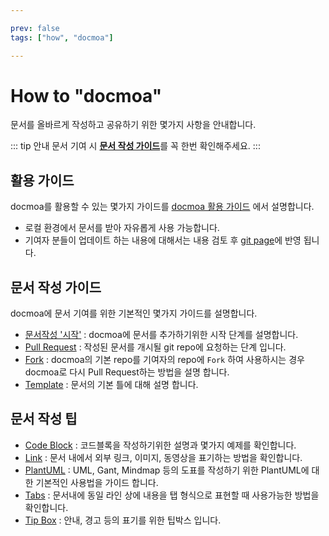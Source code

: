 ```yaml
---

prev: false
tags: ["how", "docmoa"]

---
```


# How to "docmoa"

문서를 올바르게 작성하고 공유하기 위한 몇가지 사항을 안내합니다.

::: tip 안내
문서 기여 시 [**문서 작성 가이드**](/00-Howto/02-%EB%AC%B8%EC%84%9C%EC%9E%91%EC%84%B1%EA%B0%80%EC%9D%B4%EB%93%9C/01-Start.html)를 꼭 한번 확인해주세요.
:::

## 활용 가이드
docmoa를 활용할 수 있는 몇가지 가이드를 [docmoa 활용 가이드](/00-Howto/01-docmoa%ED%99%9C%EC%9A%A9%EA%B0%80%EC%9D%B4%EB%93%9C.html) 에서 설명합니다.
- 로컬 환경에서 문서를 받아 자유롭게 사용 가능합니다.
- 기여자 분들이 업데이트 하는 내용에 대해서는 내용 검토 후 [git page](https://docmoa.github.io)에 반영 됩니다.

## 문서 작성 가이드
docmoa에 문서 기여를 위한 기본적인 몇가지 가이드를 설명합니다.
- [문서작성 '시작'](/00-Howto/02-문서작성가이드/01-Start.html) : docmoa에 문서를 추가하기위한 시작 단계를 설명합니다.
- [Pull Request](/00-Howto/02-문서작성가이드/02-PullRequest.html) : 작성된 문서를 개시될 git repo에 요청하는 단계 입니다.
- [Fork](/00-Howto/02-문서작성가이드/03-Fork.html) : docmoa의 기본 repo를 기여자의 repo에 `Fork` 하여 사용하시는 경우 docmoa로 다시 Pull Request하는 방법을 설명 합니다.
- [Template](/00-Howto/02-문서작성가이드/04-Template.html) : 문서의 기본 틀에 대해 설명 합니다.

## 문서 작성 팁
- [Code Block](/00-Howto/03-문서작성팁/CodeBlock.html) : 코드블록을 작성하기위한 설명과 몇가지 예제를 확인합니다.
- [Link](/00-Howto/03-문서작성팁/Link.html) : 문서 내에서 외부 링크, 이미지, 동영상을 표기하는 방법을 확인합니다.
- [PlantUML](/00-Howto/03-문서작성팁/PlantUML.html) : UML, Gant, Mindmap 등의 도표를 작성하기 위한 PlantUML에 대한 기본적인 사용법을 가이드 합니다.
- [Tabs](/00-Howto/03-문서작성팁/Tabs.html) : 문서내에 동일 라인 상에 내용을 탭 형식으로 표현할 때 사용가능한 방법을 확인합니다.
- [Tip Box](/00-Howto/03-문서작성팁/TipBox.html) : 안내, 경고 등의 표기를 위한 팁박스 입니다.
